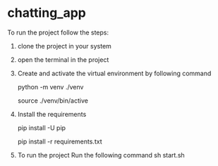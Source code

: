 # chatting_app

To run the project follow the steps:

1. clone the project in your system
2. open the terminal in the project
3. Create and activate the virtual environment by following command

    python -m venv ./venv
   
    source ./venv/bin/active
   
5. Install the requirements
   
    pip install -U pip
   
    pip install -r requirements.txt
   
7. To run the project Run the following command
    sh start.sh
